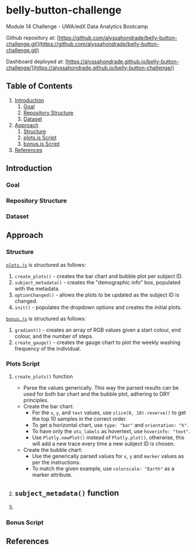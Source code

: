 # belly-button-challenge
Module 14 Challenge - UWA/edX Data Analytics Bootcamp

Github repository at: [https://github.com/alyssahondrade/belly-button-challenge.git](https://github.com/alyssahondrade/belly-button-challenge.git)

Dashboard deployed at: [https://alyssahondrade.github.io/belly-button-challenge/](https://alyssahondrade.github.io/belly-button-challenge/)

## Table of Contents
1. [Introduction](https://github.com/alyssahondrade/belly-button-challenge/tree/main#introduction)
    1. [Goal](https://github.com/alyssahondrade/belly-button-challenge/tree/main#goal)
    2. [Repository Structure](https://github.com/alyssahondrade/belly-button-challenge/tree/main#repository-structure)
    3. [Dataset](https://github.com/alyssahondrade/belly-button-challenge/tree/main#dataset)
2. [Approach](https://github.com/alyssahondrade/belly-button-challenge/tree/main#approach)
    1. [Structure](https://github.com/alyssahondrade/belly-button-challenge/tree/main#structure)
    2. [plots.js Script](https://github.com/alyssahondrade/belly-button-challenge/tree/main#functions)
    3. [bonus.js Script](https://github.com/alyssahondrade/belly-button-challenge#bonus-section)
3. [References](https://github.com/alyssahondrade/belly-button-challenge/tree/main#references)

## Introduction
### Goal


### Repository Structure


### Dataset


## Approach
### Structure
[`plots.js`](https://github.com/alyssahondrade/belly-button-challenge/blob/main/static/js/plots.js) is structured as follows:
1. `create_plots()` - creates the bar chart and bubble plot per subject ID.
2. `subject_metadata()` - creates the "demographic info" box, populated with the metadata.
3. `optionChanged()` - allows the plots to be updated as the subject ID is changed.
4. `init()` - populates the dropdown options and creates the initial plots.

[`bonus.js`](https://github.com/alyssahondrade/belly-button-challenge/blob/main/static/js/bonus.js) is structured as follows:
1. `gradient()` - creates an array of RGB values given a start colour, end colour, and the number of steps.
2. `create_gauge()` - creates the gauge chart to plot the weekly washing frequency of the individual.

### Plots Script
1. `create_plots()` function
    - Parse the values generically. This way the parsed results can be used for both bar chart and the bubble plot, adhering to DRY principles.
    - Create the bar chart:
        - For the `x`, `y`, and `text` values, use `slice(0, 10).reverse()` to get the top 10 samples in the correct order.
        - To get a horizontal chart, use `type: "bar"` and `orientation: "h"`.
        - To have only the `otu_labels` as hovertext, use `hoverinfo: "text"`.
        - Use `Plotly.newPlot()` instead of `Plotly.plot()`, otherwise, this will add a new trace every time a new subject ID is chosen.
    - Create the bubble chart:
        - Use the generically parsed values for `x`, `y` and `marker` values as per the instructions.
        - To match the given example, use `colorscale: "Earth"` as a marker attribute.

2. `subject_metadata()` function
    - 

3. 

### Bonus Script


## References